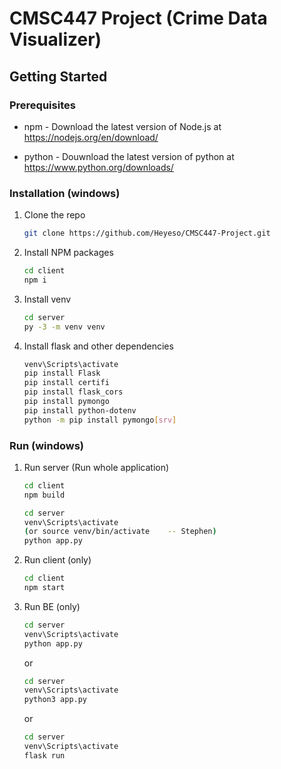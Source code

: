 # CMSC447 Project (Crime Data Visualizer)

## Getting Started

### Prerequisites

- npm - Download the latest version of Node.js at https://nodejs.org/en/download/

- python - Douwnload the latest version of python at https://www.python.org/downloads/

### Installation (windows)

1. Clone the repo
   ```sh
   git clone https://github.com/Heyeso/CMSC447-Project.git
   ```
2. Install NPM packages
   ```sh
   cd client
   npm i
   ```
3. Install venv
   ```sh
   cd server
   py -3 -m venv venv
   ```
4. Install flask and other dependencies
   ```sh
   venv\Scripts\activate
   pip install Flask
   pip install certifi
   pip install flask_cors
   pip install pymongo
   pip install python-dotenv
   python -m pip install pymongo[srv]
   ```

### Run (windows)

1. Run server (Run whole application)
   ```sh
   cd client
   npm build
   ```
   ```sh
   cd server
   venv\Scripts\activate
   (or source venv/bin/activate    -- Stephen)
   python app.py
   ```
2. Run client (only)
   ```sh
   cd client
   npm start
   ```
3. Run BE (only)
   ```sh
   cd server
   venv\Scripts\activate
   python app.py
   ```
   or
   ```sh
   cd server
   venv\Scripts\activate
   python3 app.py
   ```
   or
   ```sh
   cd server
   venv\Scripts\activate
   flask run
   ```
